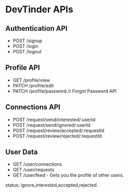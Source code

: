 # DevTinder APIs

## Authentication API
- POST /signup
- POST /login
- POST /logout

## Profile API
- GET /profile/view
- PATCH /profile/edit
- PATCH /profile/password // Forgot Password API


## Connections API
- POST /request/send/interested/:userId
- POST /request/send/ignored/:userId
- POST /request/review/accepted/:requestId
- POST /request/review/rejected/:requestId

## User Data
- GET /user/connections
- GET /user/requests
- GET /user/feed - Gets you the profile of other users.


status: ignore,interested,accepted,rejected.

